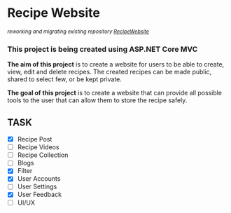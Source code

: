 # Recipe Website
<sub>_reworking and migrating existing repository [RecipeWebsite](https://github.com/ZNAXNOR/RecipeWebsite)_<sub>

### This project is being created using ASP.NET Core MVC

**The aim of this project** is to create a website for users to be able to create, view, edit and delete recipes. The created recipes can be made public, shared to select few, or be kept private.

**The goal of this project** is to create a website that can provide all possible tools to the user that can allow them to store the recipe safely. 

## TASK
- [x] Recipe Post
- [ ] Recipe Videos
- [ ] Recipe Collection
- [ ] Blogs
- [x] Filter
- [x] User Accounts
- [ ] User Settings
- [x] User Feedback
- [ ] UI/UX
